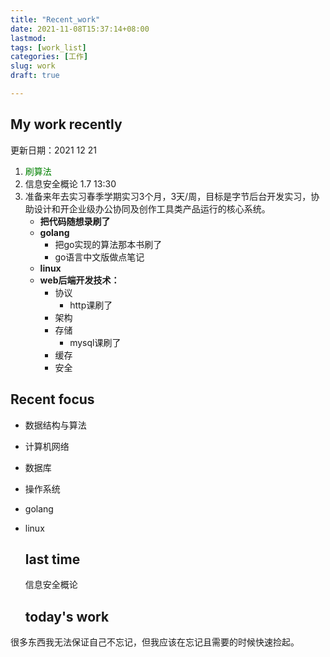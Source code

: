 ```yaml
---
title: "Recent_work"
date: 2021-11-08T15:37:14+08:00
lastmod:
tags: [work_list]
categories: [工作]
slug: work
draft: true

---
```


## My work recently

更新日期：2021 12 21

1. <font color=Green>刷算法</font>
3. 信息安全概论 1.7 13:30
4. 准备来年去实习春季学期实习3个月，3天/周，目标是字节后台开发实习，协助设计和开企业级办公协同及创作工具类产品运行的核心系统。
     - **把代码随想录刷了**
     - **golang**
          - 把go实现的算法那本书刷了
          - go语言中文版做点笔记
     - **linux**
     - **web后端开发技术：**
          - 协议
               - http课刷了
          - 架构
          - 存储
               - mysql课刷了
          - 缓存
          - 安全
## Recent focus

- 数据结构与算法

- 计算机网络

- 数据库

- 操作系统

- golang

- linux

  
  ## last time
  
  信息安全概论
  
  ## today's work



很多东西我无法保证自己不忘记，但我应该在忘记且需要的时候快速捡起。

